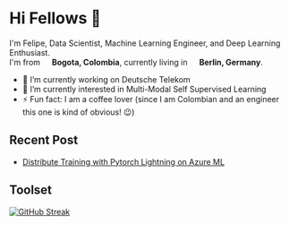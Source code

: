 # Hi Fellows :wave:

<p>I'm Felipe, Data Scientist, Machine Learning Engineer, and Deep Learning Enthusiast.<br> I'm from <img src="https://hatscripts.github.io/circle-flags/flags/co.svg" width="13"/> <b>Bogota, Colombia</b>, currently living in <img src="https://hatscripts.github.io/circle-flags/flags/de.svg" width="13"/> <b>Berlin, Germany</b>. </p> 


- 🔭 I’m currently working on Deutsche Telekom
- 🌱 I’m currently interested in Multi-Modal Self Supervised Learning
- ⚡ Fun fact: I am a coffee lover (since I am Colombian and an engineer this one is kind of obvious! 😉)

## Recent Post

* [Distribute Training with Pytorch Lightning on Azure ML](https://medium.com/@felipe.villa.gen/distribute-traning-with-pytorch-lightning-on-azure-ml-512e0cb1728f)

## Toolset

[![GitHub Streak](https://streak-stats.demolab.com/?user=DenverCoder1&theme=dark)](https://git.io/streak-stats)
